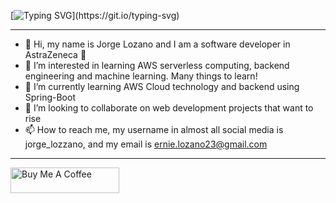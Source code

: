 [![Typing SVG](https://readme-typing-svg.demolab.com?font=Fira+Code&pause=1000&color=09F73A&width=435&lines=Hello+World%2C+I'm+Jorge!)](https://git.io/typing-svg)

---

- 👋 Hi, my name is Jorge Lozano and I am a software developer in AstraZeneca 🧬
- 👀 I’m interested in learning AWS serverless computing, backend engineering and machine learning. Many things to learn!
- 🌱 I’m currently learning AWS Cloud technology and backend using Spring-Boot
- 💞️ I’m looking to collaborate on web development projects that want to rise
- 📫 How to reach me, my username in almost all social media is jorge_lozzano, and my email is ernie.lozano23@gmail.com

---

<a href="https://www.buymeacoffee.com/jorgelozano" target="_blank"><img src="https://cdn.buymeacoffee.com/buttons/default-orange.png" alt="Buy Me A Coffee" height="41" width="174"></a>
<!---
jorgelozzano/jorgelozzano is a ✨ special ✨ repository because its `README.md` (this file) appears on your GitHub profile.
You can click the Preview link to take a look at your changes.
--->
